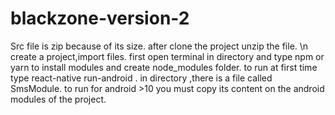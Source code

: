 # blackzone-version-2

Src file is zip because of its size. after clone the project unzip the file. \n
create a project,import files.
first open terminal in directory and type npm or yarn to install modules and create node_modules folder. to run at first time type react-native run-android . in directory ,there is a file called SmsModule. to run for android >10 you must copy its content on the android modules of the project.
